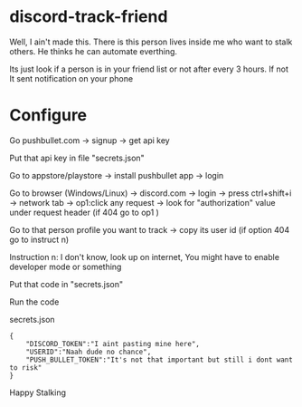 # discord-track-friend
Well, I ain't made this. There is this person lives inside me who want to stalk others. He thinks he can automate everthing.

Its just look if a person is in your friend list or not after every 3 hours. If not It sent notification on your phone

# Configure
Go pushbullet.com -> signup -> get api key

Put that api key in file "secrets.json"

Go to appstore/playstore -> install pushbullet app -> login

Go to browser (Windows/Linux) -> discord.com -> login -> press ctrl+shift+i -> network tab -> op1:click any request -> look for "authorization" value under request header (if 404 go to op1 )

Go to that person profile you want to track -> copy its user id (if option 404 go to instruct n)

Instruction n: I don't know, look up on internet, You might have to enable developer mode or something

Put that code in "secrets.json"

Run the code 

secrets.json
```
{
    "DISCORD_TOKEN":"I aint pasting mine here",
    "USERID":"Naah dude no chance",
    "PUSH_BULLET_TOKEN":"It's not that important but still i dont want to risk"
}
```

Happy Stalking 
